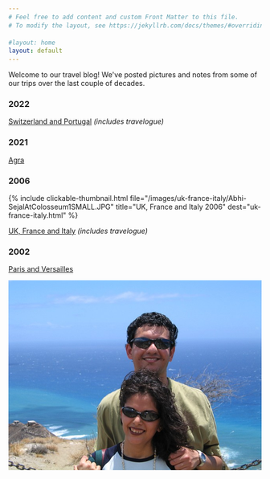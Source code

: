 ```yaml
---
# Feel free to add content and custom Front Matter to this file.
# To modify the layout, see https://jekyllrb.com/docs/themes/#overriding-theme-defaults

#layout: home
layout: default
---
```


Welcome to our travel blog! We've posted pictures and notes from some of our trips over the last couple of decades.

### 2022
[Switzerland and Portugal](switzerland-portugal.md) _(includes travelogue)_

### 2021
[Agra](agra.md)

### 2006
{% include clickable-thumbnail.html file="/images/uk-france-italy/Abhi-SejalAtColosseum1SMALL.JPG" title="UK, France and Italy 2006" dest="uk-france-italy.html" %}

[UK, France and Italy](uk-france-italy.md) _(includes travelogue)_

### 2002
[Paris and Versailles](paris.md)

![Welcome picture](/images/AbhiSejalOnDiamondHeadSMALL.jpg)
